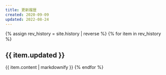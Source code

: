 ```yaml
---
title: 更新履歴
created: 2020-09-09
updated: 2022-08-24
---
```

{% assign rev_history = site.history | reverse %}
{% for item in rev_history %}
## <a name="{{ item.updated }}">{{ item.updated }}</a>
{{ item.content | markdownify }}
{% endfor %}
